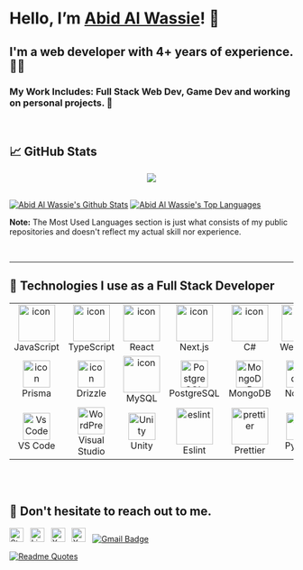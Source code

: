 # Hello, I’m [Abid Al Wassie][website]! 👋

## I'm a web developer with 4+ years of experience. 👨‍💻

### My Work Includes: Full Stack Web Dev, Game Dev and working on personal projects. 🌠

<br>

## 📈 GitHub Stats

<p align="center"> <a href="https://github.com/AbidAlWassie"> <img src="http://github-readme-streak-stats.herokuapp.com?user=AbidAlWassie&date_format=M%20j%5B%2C%20Y%5D&background=0C1014&border=242424&stroke=2963BD92&ring=4D90DC&fire=4D90DC&currStreakNum=F0F0F0&sideNums=F0F0F0&currStreakLabel=F0F0F0&sideLabels=F0F0F0&dates=929292"/> </a> </p>

<br/>
    <a href="https://github.com/AbidAlWassie"><img alt="Abid Al Wassie's Github Stats" src="https://github-readme-stats.vercel.app/api?username=AbidAlWassie&show_icons=true&count_private=true&theme=github_dark&hide_border=true&bg_color=0C1014&icon_color=417cbe" /></a>
  <a href="https://github.com/AbidAlWassie"><img alt="Abid Al Wassie's Top Languages" src="https://github-readme-stats.vercel.app/api/top-langs/?username=AbidAlWassie&langs_count=8&count_private=false&hide=scss&layout=compact&theme=github_dark&hide_border=true&bg_color=0C1014" /></a>


<b>Note:</b> The Most Used Languages section is just what consists of my public repositories and doesn't reflect my actual skill nor experience.

<br/>

---
## 🚀 Technologies I use as a Full Stack Developer
  <table align="center">
    <tr>
      <td align="center" width="96">
          <img src="https://techstack-generator-tsg.vercel.app/js-icon.svg" alt="icon" width="65" height="65" />
        <br>JavaScript
      </td>
      <td align="center" width="96">
        <a href="#macropower-tech">
          <img src="https://techstack-generator-tsg.vercel.app/ts-icon.svg" alt="icon" width="65" height="65" />
        </a>
        <br>TypeScript
      </td>
      <td align="center" width="96">
        <img src="https://techstack-generator-tsg.vercel.app/react-icon.svg" alt="icon" width="65" height="65" />
        <br>React
      </td>
      <td align="center" width="96">
        <img src="https://skillicons.dev/icons?i=nextjs" alt="icon" width="65" height="65" />
        <br>Next.js
      </td>
      <td align="center" width="96">
          <img src="https://techstack-generator-tsg.vercel.app/csharp-icon.svg" alt="icon" width="65" height="65" />
        <br>C#
      </td>
      <td align="center" width="96">
          <img src="https://techstack-generator-tsg.vercel.app/webpack-icon.svg" alt="icon" width="65" height="65" />
        <br>Webpack
      </td>
      <td align="center" width="96">
        <img src="https://skillicons.dev/icons?i=astro" width="48" height="48" alt="Sass" />
      <br>Astro
      </td>
      <td align="center" width="96">
          <img src="https://skillicons.dev/icons?i=supabase" alt="icon" width="48" height="48" />
        <br>Supabase
      </td>
      <td align="center" width="96">
          <img src="https://techstack-generator-tsg.vercel.app/gcp-icon.svg" alt="icon" width="65" height="65" />
        <br>GCP
      </td>
    </tr>
    <tr>
    <td align="center" width="96">
          <img src="https://skillicons.dev/icons?i=prisma" alt="icon" width="48" height="48" />
        <br>Prisma
        <td align="center" width="96">
          <img src="https://lh3.googleusercontent.com/pw/AP1GczNZKlhrm7soRCKXbk2moMC_agvhPrSQbSiS7cS9eRVeadt5pCSWoGtdy8-J33ceFZjt7Tiq54nzqNxMKYZwszn89QbuSZxfzHRXq0r0Qy5DQaNi43tpXgt3SvjcpIR6bZb4SRf5eHDvO-Sy7zkAD50c=w80-h80-s-no-gm?authuser=0" alt="icon" width="48" height="48" />
          <br>Drizzle
        </td>
        <td align="center" width="96">
          <img src="https://techstack-generator-tsg.vercel.app/mysql-icon.svg" alt="icon" width="65" height="65" />
        <br>MySQL
      </td>
        <td align="center" width="96">
            <img src="https://skillicons.dev/icons?i=postgres" width="48" height="48" alt="PostgreSQL" />
          <br>PostgreSQL
        </td>
        <td align="center" width="96">
          <img src="https://skillicons.dev/icons?i=mongodb" width="48" height="48" alt="MongoDB" />
        <br>MongoDB
      </td>
      <td align="center" width="96">
        <img src="https://skillicons.dev/icons?i=nodejs" width="48" height="48" alt="Nodejs" />
      <br>Nodejs
      </td>
      <td align="center" width="96"> 
          <img src="https://user-images.githubusercontent.com/25181517/192108372-f71d70ac-7ae6-4c0d-8395-51d8870c2ef0.png" width="48" height="48" alt="Git" />
        <br>Git
      </td>
      <td align="center"  width="96">
          <img src="https://skillicons.dev/icons?i=figma" width="48" height="48" alt="Laravel" />
        <br>Figma
      </td>
      <td align="center" width="96">
        <img src="https://skillicons.dev/icons?i=tailwind" width="48" height="48" alt="tailwind" />
      <br>TailwindCSS
      </td>
    </tr>
  <tr>
          <td align="center" width="96">
          <img src="https://skillicons.dev/icons?i=vscode" width="48" height="48" alt="VsCode" />
        <br>VS Code
      </td>
                <td align="center" width="96">
          <img src="https://skillicons.dev/icons?i=visualstudio" width="48" height="48" alt="WordPress" />
        <br>Visual Studio
      </td>
        <td align="center" width="96">
          <img src="https://skillicons.dev/icons?i=unity" width="48" height="48" alt="Unity" />
        <br>Unity
      </td>
        <td align="center" width="96">
          <img src="https://techstack-generator-tsg.vercel.app/eslint-icon.svg" alt="eslint" width="65" height="65" />
        <br>Eslint
      </td>
        <td align="center" width="96">
          <img src="https://techstack-generator-tsg.vercel.app/prettier-icon.svg" alt="prettier" width="65" height="65" />
        <br>Prettier
      </td>
      <td align="center" width="96">
        <a href="#macropower-tech">
          <img src="https://techstack-generator-tsg.vercel.app/python-icon.svg" alt="icon" width="48" height="48" />
        </a>
        <br>Python
      </td>
      <td align="center" width="96">
        <img src="https://skillicons.dev/icons?i=github" alt="icon" width="48" height="48" />
      <br>Github
    </td>
      <td align="center" width="96">
        <img src="https://skillicons.dev/icons?i=css" width="48" height="48" alt="css" />
      <br>CSS3
    </td>
    <td align="center"  width="96">
      <img src="https://skillicons.dev/icons?i=html" width="48" height="48" alt="HTML5" />
    <br>HTML5
  </td> 
  </tr>
  </table>
<br><br>

</div>

## 💬 Don't hesitate to reach out to me.

[<img src="https://img.shields.io/badge/Stack%20Overflow-282C34?logo=stackoverflow&logoColor=FE7A16" alt="Stack Overflow logo" title="Stack Overflow" height="25" />](https://stackoverflow.com/users/7688140/)
&nbsp;
[<img src="https://img.shields.io/badge/LinkedIn-282C34?logo=linkedin&logoColor=0077B5" alt="LinkedIn logo" title="LinkedIn" height="25" />](https://www.linkedin.com/in/abidalwassie)
&nbsp;
[<img src="https://img.shields.io/badge/X (fka Twitter)-282C34?logo=x&logoColor=FFFFFF" alt="X logo" title="X" height="25" />](https://twitter.com/onemandev_io)
&nbsp;
[<img src="https://img.shields.io/badge/YouTube-282C34?logo=youtube&logoColor=F60000" alt="X logo" title="X" height="25" />](https://www.youtube.com/@oneManDev/)
&nbsp;
[![Gmail Badge](https://img.shields.io/badge/Gmail-D14836?style=for-the-badge&logo=gmail&logoColor=white&link=mailto:abidalwassie@gmail.com)](mailto:abidalwassie@gmail.com)

[![Readme Quotes](https://quotes-github-readme.vercel.app/api?type=horizontal&theme=dark&quote=Talk%20is%20cheap.%20Show%20me%20the%20code.&author=Linus%20Torvalds)](https://github.com/piyushsuthar/github-readme-quotes)

[website]: https://abidalwassie.me
